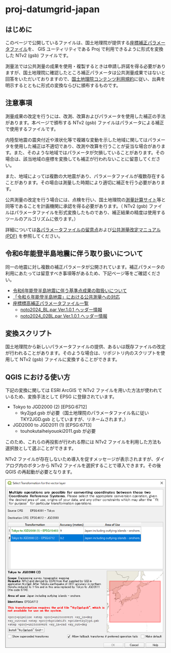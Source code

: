 # proj-datumgrid-japan

## はじめに

このページで公開しているファイルは、国土地理院が提供する[座標補正パラメータファイル](https://www.gsi.go.jp/sokuchikijun/sokuchikijun41012.html#zahyo)を、 GIS ユーティリティである Proj で利用できるように形式を変換した NTv2 (gsb) ファイルです。

測量法では公共測量の成果を使用・複製するときは申請し許諾を得る必要がありますが、国土地理院に確認したところ補正パラメータは公共測量成果ではないと回答をいただいておりますので、[国土地理院コンテンツ利用規約](https://www.gsi.go.jp/kikakuchousei/kikakuchousei40182.html)に従い、出典を明示するとともに形式の変換ならびに頒布するものです。



## 注意事項

測量成果の改定を行うには、改測、改算およびパラメータを使用した補正の手法があります。本ページで頒布する NTv2 (gsb) ファイルはパラメータによる補正で使用するファイルです。

内陸型地震の震央付近や液状化等で複雑な変動を示した地域に関してはパラメータを使用した補正は不適切であり、改測や改算を行うことが妥当な場合があります。また、そのような地域ではパラメータが欠損していることがあります。その場合は、該当地域の座標を変換しても補正が行われないことに留意してください。

また、地域によっては複数の大地震があり、パラメータファイルが複数存在することがあります。その場合は測量した時期により適切に補正を行う必要があります。

公共測量の改定を行う場合には、点検を行い、国土地理院の[測量計算サイト](https://vldb.gsi.go.jp/sokuchi/surveycalc/main.html)等と同等であることを計画機関に承認を得る必要があります。（ NTv2 (gsb) ファイルはパラメータファイルを形式変換したものであり、補正結果の精度は使用するツールのアルゴリズムに依ります。）

詳細については[各パラメータファイルの留意点](https://www.gsi.go.jp/sokuchikijun/sokuchikijun41012.html)および[公共測量改定マニュアル (PDF)](https://psgsv2.gsi.go.jp/koukyou/download/patch/patch_manual.pdf) を参照してください。



## 令和6年能登半島地震に伴う取り扱いについて

同一の地震に対し複数の補正パラメータが公開されています。補正パラメータの利用にあたっては留意すべき事項等があるため、下記ページ等をご確認ください。

- [令和6年能登半島地震に伴う基準点成果の取扱いについて](https://www.gsi.go.jp/sokuchikijun/R6-notopeninsula-earthquake-seika.html)
- [「令和６年能登半島地震」における公共測量への対応](https://www.gsi.go.jp/KOUKYOU/koukyo0031.html)
- [座標標高補正パラメータファイル一覧](https://www.gsi.go.jp/sokuchikijun/sokuchikijun41012.html)
  - [noto2024_BL.par Ver.1.0.1 ヘッダー情報](https://www.gsi.go.jp/common/000255386.txt)
  - [noto2024_02BL.par Ver.1.0.1 ヘッダー情報](https://www.gsi.go.jp/common/000259856.txt)



## 変換スクリプト

国土地理院から新しいパラメータファイルの提供、あるいは既存ファイルの改定が行われることがあります。そのような場合は、リポジトリ内のスクリプトを使用して NTv2 (gsb) ファイルに変換することができます。

## QGIS における使い方

下記の変換に関しては ESRI ArcGIS で NTv2 ファイルを用いた方法が使われているため、変換手法として EPSG に登録されています。

* Tokyo to JGD2000 (2) [EPSG:6712]
  * tky2jgd.gsb が必要（国土地理院のパラメータファイル名に従い TKY2JGD.gsb としていますが、リネームされます。）
* JGD2000 to JGD2011 (1) [EPSG:6713]
  * touhokutaiheiyouoki2011.gsb が必要

このため、これらの再投影が行われる際には NTv2 ファイルを利用した方法も選択肢として選ぶことができます。

NTv2 ファイルが存在しないため導入を促すメッセージが表示されますが、ダイアログ内のボタンから NTv2 ファイルを選択することで導入できます。その後 QGIS の再起動が必要となります。

![QGIS Select Transformation dialog](use_on_qgis.png)
